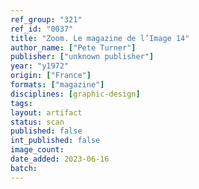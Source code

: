 ```yaml
---
ref_group: "321"
ref_id: "0037"
title: "Zoom. Le magazine de l’Image 14"
author_name: ["Pete Turner"]
publisher: ["unknown publisher"]
year: "y1972"
origin: ["France"]
formats: ["magazine"]
disciplines: [graphic-design]
tags:
layout: artifact
status: scan
published: false
int_published: false
image_count:
date_added: 2023-06-16
batch:
---
```

